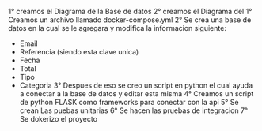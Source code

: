 1° creamos el Diagrama de la Base de datos
2° creamos el Diagrama del 
1° Creamos un archivo llamado docker-compose.yml
2° Se crea una base de datos en la cual se le agregara y modifica la informacion siguiente:
 - Email
 - Referencia (siendo esta clave unica)
 - Fecha
 - Total
 - Tipo
 - Categoria
3° Despues de eso se creo un script en python el cual ayuda a conectar a la base de datos y editar esta misma
4° Creamos un script de python FLASK como frameworks para conectar con la api
5° Se crean Las puebas unitarias 
6° Se hacen las pruebas de integracion
7° Se dokerizo el proyecto 
